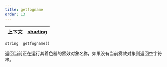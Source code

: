 ```yaml
---
title: getfogname
order: 13
---
```

| 上下文 | [shading](../contexts/shading.html) |
| --- | --- |

`string  getfogname()`

返回当前正在运行其着色器的雾效对象名称，如果没有当前雾效对象则返回空字符串。
